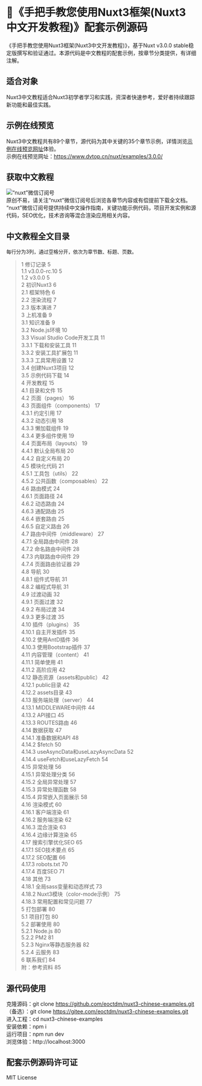 # 👋《手把手教您使用Nuxt3框架(Nuxt3中文开发教程)》配套示例源码
《手把手教您使用Nuxt3框架(Nuxt3中文开发教程)》，基于Nuxt v3.0.0 stable稳定版撰写和验证通过。本源代码是中文教程的配套示例，按章节分类提供，有详细注解。
## 适合对象
Nuxt3中文教程适合Nuxt3初学者学习和实践，资深者快速参考，爱好者持续跟踪新功能和最佳实践。
## 示例在线预览
Nuxt3中文教程共有89个章节，源代码为其中关键的35个章节示例，详情浏览[示例在线预览网址](https://www.dvtop.cn/nuxt/examples/3.0.0/)体验。   
示例在线预览网址：<https://www.dvtop.cn/nuxt/examples/3.0.0/>
## 获取中文教程
![“nuxt”微信订阅号](https://www.dvtop.cn/nuxt/examples/3.0.0/resource/img/qrcode.jpg)   
原创不易，请关注“nuxt”微信订阅号后浏览各章节内容或有偿提前下载全文档。   
“nuxt”微信订阅号提供持续中文操作指南，关键功能示例代码，项目开发实例和源代码，SEO优化，技术咨询等混合渲染应用相关内容。
## 中文教程全文目录
<font size=2>每行分为3列，通过空格分开，依次为章节数、标题、页数。</font>    
> 1 修订记录	5     
> 1.1 v3.0.0-rc.10	5     
> 1.2 v3.0.0	5     
> 2 初识Nuxt3	6     
> 2.1 框架特色	6     
> 2.2 渲染流程	7     
> 2.3 版本演进	7     
> 3 上机准备	9     
> 3.1 知识准备	9     
> 3.2 Node.js环境	10     
> 3.3 Visual Studio Code开发工具	11     
> 3.3.1 下载和安装工具	11     
> 3.3.2 安装工具扩展包	11     
> 3.3.3 工具常用设置	12     
> 3.4 创建Nuxt3项目	12     
> 3.5 示例代码下载	14     
> 4 开发教程	15     
> 4.1 目录和文件	15     
> 4.2 页面（pages）	16     
> 4.3 页面组件（components）	17     
> 4.3.1 约定引用	17     
> 4.3.2 动态引用	18     
> 4.3.3 懒加载组件	19     
> 4.3.4 更多组件使用	19     
> 4.4 页面布局（layouts）	19     
> 4.4.1 默认全局布局	20     
> 4.4.2 自定义布局	20     
> 4.5 模块化代码	21     
> 4.5.1 工具包（utils）	22     
> 4.5.2 公共函数（composables）	22     
> 4.6 路由模式	24     
> 4.6.1 页面路径	24     
> 4.6.2 动态路由	24     
> 4.6.3 通配路由	25     
> 4.6.4 嵌套路由	25     
> 4.6.5 自定义路由	26     
> 4.7 路由中间件（middleware）	27     
> 4.7.1 全局路由中间件	28     
> 4.7.2 命名路由中间件	28     
> 4.7.3 内联路由中间件	29     
> 4.7.4 页面路由验证器	29     
> 4.8 导航	30     
> 4.8.1 组件式导航	31     
> 4.8.2 编程式导航	31     
> 4.9 过渡动画	32     
> 4.9.1 页面过渡	32     
> 4.9.2 布局过渡	34     
> 4.9.3 更多过渡	35     
> 4.10 插件（plugins）	35     
> 4.10.1 自主开发插件	35     
> 4.10.2 使用AntD插件	36     
> 4.10.3 使用Bootstrap插件	37     
> 4.11 内容管理（content）	41     
> 4.11.1 简单使用	41     
> 4.11.2 高阶应用	42     
> 4.12 静态资源（assets和public）	42     
> 4.12.1 public目录	42     
> 4.12.2 assets目录	43     
> 4.13 服务端处理（server）	44     
> 4.13.1 MIDDLEWARE中间件	44     
> 4.13.2 API接口	45     
> 4.13.3 ROUTES路由	46     
> 4.14 数据获取	47     
> 4.14.1 准备数据和API	48     
> 4.14.2 $fetch	50     
> 4.14.3 useAsyncData和useLazyAsyncData	52     
> 4.14.4 useFetch和useLazyFetch	54     
> 4.15 异常处理	56     
> 4.15.1 异常处理分类	56     
> 4.15.2 全局异常处理	57     
> 4.15.3 异常处理函数	58     
> 4.15.4 异常嵌入页面展示	58     
> 4.16 渲染模式	60     
> 4.16.1 客户端渲染	61     
> 4.16.2 服务端渲染	62     
> 4.16.3 混合渲染	63     
> 4.16.4 边缘计算渲染	65     
> 4.17 搜索引擎优化SEO	65     
> 4.17.1 SEO技术要点	65     
> 4.17.2 SEO配置	66     
> 4.17.3 robots.txt	70     
> 4.17.4 百度SEO	71     
> 4.18 其他	73     
> 4.18.1 全局sass变量和动态样式	73     
> 4.18.2 Nuxt3模块（color-mode示例）	75     
> 4.18.3 常用配置和常见问题	77     
> 5 打包部署	80     
> 5.1 项目打包	80     
> 5.2 部署使用	80     
> 5.2.1 Node.js	80     
> 5.2.2 PM2	81     
> 5.2.3 Nginx等静态服务器	82     
> 5.2.4 云服务	83     
> 6 联系我们	84     
> 附：参考资料	85     
## 源代码使用
克隆源码：git clone https://github.com/eoctdm/nuxt3-chinese-examples.git   
（备选）：git clone https://gitee.com/eoctdm/nuxt3-chinese-examples.git  
进入工程：cd nuxt3-chinese-examples   
安装依赖：npm i   
运行项目：npm run dev   
浏览体验：http://localhost:3000   
## 配套示例源码许可证
MIT License